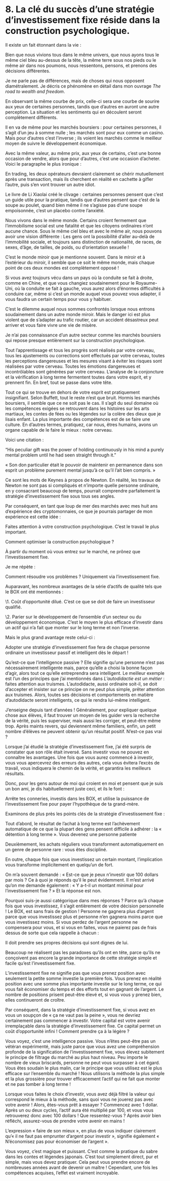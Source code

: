 # 8.  La clé du succès d’une stratégie d’investissement fixe réside dans la construction psychologique.

 

Il existe un fait étonnant dans la vie :

 

Bien que nous vivions tous dans le même univers, que nous ayons tous le même ciel bleu au-dessus de la tête, la même terre sous nos pieds ou le même air dans nos poumons, nous ressentons, pensons, et prenons des décisions différentes.

 

Je ne parle pas de différences, mais de choses qui nous opposent diamétralement. Je décris ce phénomène en détail dans mon ouvrage *The road to wealth and freedom*.

 

En observant la même courbe de prix, celle-ci sera une courbe de sourire aux yeux de certaines personnes, tandis que d’autres en auront une autre perception. La situation et les sentiments qui en découlent seront complètement différents.

 

Il en va de même pour les marchés boursiers : pour certaines personnes, il s’agit d’un jeu à somme nulle ; les marchés sont pour eux comme un casino. Mais pour d’autres c’est l’inverse ; ils voient les marchés comme le meilleur moyen de suivre le développement économique.

 

Avec la même valeur, au même prix, aux yeux de certains, c’est une bonne occasion de vendre, alors que pour d’autres, c’est une occasion d’acheter. Voici le paragraphe le plus ironique :

 

En trading, les deux opérateurs devraient clairement se chérir mutuellement après une transaction, mais ils cherchent en réalité en cachette à gifler l’autre, puis s’en vont trouver un autre idiot.

 

Le livre de Li Xiaolai créé le clivage : certaines personnes pensent que c’est un guide utile pour la pratique, tandis que d’autres pensent que c’est de la soupe au poulet, quand bien même il ne s’agisse pas d’une soupe empoisonnée, c’est un placebo contre l’anxiété.

 

Nous vivons dans le même monde. Certains croient fermement que l’immobilisme social est une fatalité et que les citoyens ordinaires n’ont aucune chance. Sous le même ciel bleu et avec le même air, nous pouvons avoir une vision différente : Les gens ont la possibilité d’aller au-delà de l’immobilité sociale, et toujours sans distinction de nationalité, de races, de sexes, d’âge, de tailles, de poids, ou d’orientation sexuelle !

 

C’est le monde miroir que je mentionne souvent. Dans le miroir et à l’extérieur du miroir, il semble que ce soit le même monde, mais chaque point de ces deux mondes est complètement opposé !

 

Si vous avez toujours vécu dans un pays où la conduite se fait à droite, comme en Chine, et que vous changiez soudainement pour le Royaume-Uni, où la conduite se fait à gauche, vous aurez alors d’énormes difficultés à conduire car, même si c’est un monde auquel vous pouvez vous adapter, il vous faudra un certain temps pour vous y habituer.

 

C’est le dilemme auquel nous sommes confrontés lorsque nous entrons soudainement dans un autre monde miroir. Mais le danger ici est plus violent que de s’adapter au trafic routier, car un accident désastreux peut arriver et vous faire vivre une vie de misère.

 

Je n’ai pas connaissance d’un autre secteur comme les marchés boursiers qui repose presque entièrement sur la construction psychologique.

 

Tout l’apprentissage et tous les progrès sont réalisés par votre cerveau, tous les ajustements ou corrections sont effectués par votre cerveau, toutes les perceptions dangereuses et les mesures visant à éviter les risques sont réalisées par votre cerveau. Toutes les émotions dangereuses et incontrôlables sont générées par votre cerveau. L’analyse de la conjoncture et la vérification à long terme fermentent toutes dans votre esprit, et y prennent fin. En bref, tout se passe dans votre tête.

 

Tout ce qui se trouve en dehors de votre esprit est pratiquement insignifiant. Selon Buffett, tout le reste n’est que bruit. Hormis les marchés boursiers, il semble que ce ne soit pas le cas. Il s’agit du seul domaine où les compétences exigées se retrouvent dans les histoires sur les arts martiaux, les contes de fées ou les légendes sur la colère des dieux que je lisais enfant. La plus importante des compétences est de se faire une culture. En d’autres termes, pratiquez, car nous, êtres humains, avons un organe capable de le faire le mieux : notre cerveau.

 

Voici une citation :

 

“His peculiar gift was the power of holding continuously in his mind a purely mental problem until he had seen straight through it.”

 

« Son don particulier était le pouvoir de maintenir en permanence dans son esprit un problème purement mental jusqu’à ce qu’il l’ait bien compris. »

 

Ce sont les mots de Keynes à propos de Newton. En réalité, les travaux de Newton ne sont pas si compliqués et n’importe quelle personne ordinaire, en y consacrant beaucoup de temps, pourrait comprendre parfaitement la stratégie d’investissement fixe sous tous ses angles.

 

Par conséquent, en tant que loup de mer des marchés avec mes huit ans d’expérience des cryptomonnaies, ce que je pourrais partager de mon expérience est cette idée :

 

Faites attention à votre construction psychologique. C’est le travail le plus important.

 

Comment optimiser la construction psychologique ?

 

À partir du moment où vous entrez sur le marché, ne prônez que l’investissement fixe.

 

Je me répète :

 

Comment résoudre vos problèmes ? Uniquement via l’investissement fixe.

 

Auparavant, les nombreux avantages de la série d’actifs de qualité tels que le BOX ont été mentionnés :

\1. Coût d’opportunité dilué. C’est ce que se doit de faire un investisseur qualifié.

\2. Parier sur le développement de l’ensemble d’un secteur ou du développement économique. C’est le moyen le plus efficace d’investir dans un actif qui n’a fait que monter sur le long terme et non l’inverse.

 

Mais le plus grand avantage reste celui-ci :

 

Adopter une stratégie d’investissement fixe fera de chaque personne ordinaire un investisseur passif et intelligent dès le départ !

 

Qu’est-ce que l’intelligence passive ? Elle signifie qu’une personne n’est pas nécessairement intelligente mais, parce qu’elle a choisi la bonne façon d’agir, alors tout ce qu’elle entreprendra sera intelligent. Le meilleur exemple est l’un des principes que j’ai mentionnés dans *L’autodidactie est un métier* : faites attention aux truismes. L’autodidacte, aussi ordinaire soit-il, se doit d’accepter et insister sur ce principe on ne peut plus simple, prêter attention aux truismes. Alors, toutes ses décisions et comportements en matière d’autodidacte seront intelligents, ce qui le rendra lui-même intelligent.

 

J’enseigne depuis tant d’années ! Généralement, pour expliquer quelque chose aux élèves, il faut trouver un moyen de les guider vers la recherche de la vérité, puis les superviser, mais aussi les corriger, et peut-être même trop. Après maints revers, qui deviennent même familiers, enfin, un petit nombre d’élèves ne peuvent obtenir qu’un résultat positif. N’est-ce pas vrai ?

 

Lorsque j’ai étudié la stratégie d’investissement fixe, j’ai été surpris de constater que son rôle était inversé. Sans investir vous ne pouvez en connaître les avantages. Une fois que vous aurez commencé à investir, vous vous apercevrez des erreurs des autres, cela vous évitera l’excès de travail, vous indiquera le chemin de la vérité, et garantira les meilleurs résultats.

 

Donc, pour les gens autour de moi qui croient en moi et pensent que je suis un bon ami, je dis habituellement juste ceci, et ils le font :

 

Arrête tes conneries, investis dans les BOX, et utilise la puissance de l’investissement fixe pour payer l’hypothèque de ta grand-mère.

 

Examinons de plus près les points clés de la stratégie d’investissement fixe :

 

Tout d’abord, le résultat de l’achat à long terme est l’achèvement automatique de ce que la plupart des gens pensent difficile à adhérer : la « détention à long terme ». Vous devenez une personne patiente

 

Deuxièmement, les achats réguliers vous transforment automatiquement en un genre de personne rare : vous êtes discipliné.

 

En outre, chaque fois que vous investissez un certain montant, l’implication vous transforme implicitement en quelqu’un de fort.

 

On m’a souvent demandé : « Est-ce que je peux n’investir que 100 dollars par mois ? Ce à quoi je réponds qu’il le peut évidemment. Il m’est arrivé qu’on me demande également : « Y a-t-il un montant minimal pour l’investissement fixe ? » Et la réponse est non.

 

Pourquoi suis-je aussi catégorique dans mes réponses ? Parce qu’à chaque fois que vous investissez, il s’agit entièrement de votre décision personnelle ! Le BOX, est sans frais de gestion ! Personne ne gagnera plus d’argent parce que vous investissez plus et personne n’en gagnera moins parce que vous investissez moins. Si vous perdez de l’argent personne ne compensera pour vous, et si vous en faites, vous ne paierez pas de frais dessus de sorte que cela rappelle à chacun :

 

Il doit prendre ses propres décisions qui sont dignes de lui.

 

Beaucoup ne réalisent pas les paradoxes qu’ils ont en tête, parce qu’ils ne conçoivent pas encore la grande importance de cette stratégie simple et facile qu’est l’investissement fixe.

 

L’investissement fixe ne signifie pas que vous prenez position avec seulement la petite somme investie la première fois. Vous prenez en réalité position avec une somme plus importante investie sur le long terme, ce qui vous fait économiser du temps et des efforts tout en gagnant de l’argent. Le nombre de positions prisent peut-être élevé et, si vous vous y prenez bien, elles continueront de croître.

 

Par conséquent, dans la stratégie d’investissement fixe, si vous avez en vous un soupçon de « ça ne vaut pas la peine », vous ne devriez certainement pas commencer à investir. Votre capital est votre avenir irremplaçable dans la stratégie d’investissement fixe. Ce capital permet un coût d’opportunité infini ! Comment prendre ça à la légère ?

 

Vous voyez, c’est une intelligence passive. Vous n’êtes peut-être pas un vétéran expérimenté, mais juste parce que vous avez une compréhension profonde de la signification de l’investissement fixe, vous élevez subitement le principe de filtrage du marché au plus haut niveau. Peu importe le nombre de vieux briscards, personne ne peut vous surpasser à cet égard. Vous êtes soudain le plus malin, car le principe que vous utilisez est le plus efficace sur l’ensemble du marché ! Nous utilisons la méthode la plus simple et la plus grossière pour trouver efficacement l’actif qui ne fait que monter et ne pas tomber à long terme !

 

Lorsque vous faites le choix d’investir, vous avez déjà filtré la valeur qui correspond le mieux à la méthode, sans quoi vous ne jouerez pas avec votre avenir ! Alors, êtes-vous prêt à essayer ? Commencez avec 1 dollar. Après un ou deux cycles, l’actif aura été multiplié par 100, et vous vous retrouverez donc avec 100 dollars ! Que ressentez-vous ? Après avoir bien réfléchi, assurez-vous de prendre votre avenir en mains !

 

L’expression « faire de son mieux », en plus de vous indiquer clairement qu’« il ne faut pas emprunter d’argent pour investir », signifie également
 « N’économisez pas pour économiser de l’argent ».

 

Vous voyez, c’est magique et puissant. C’est comme la pratique du sabre dans les contes et légendes japonais. C’est tout simplement direct, pur et simple, mais vous devez pratiquer. Cela peut vous prendre encore de nombreuses années avant de devenir un maître ! Cependant, une fois les compétences acquises, l’effet est vraiment incroyable.